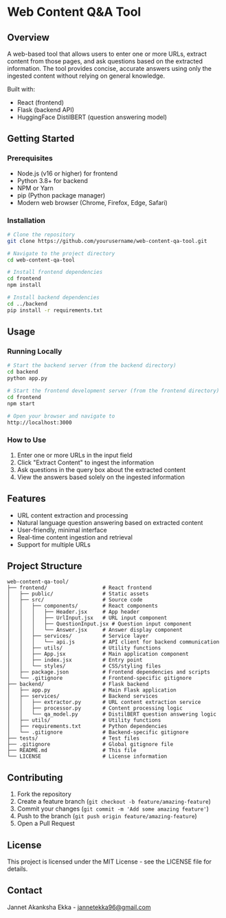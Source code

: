 # Web Content Q&A Tool

## Overview
A web-based tool that allows users to enter one or more URLs, extract content from those pages, and ask questions based on the extracted information. The tool provides concise, accurate answers using only the ingested content without relying on general knowledge.

Built with:
- React (frontend)
- Flask (backend API)
- HuggingFace DistilBERT (question answering model)

## Getting Started
### Prerequisites
- Node.js (v16 or higher) for frontend
- Python 3.8+ for backend
- NPM or Yarn
- pip (Python package manager)
- Modern web browser (Chrome, Firefox, Edge, Safari)

### Installation
```bash
# Clone the repository
git clone https://github.com/yourusername/web-content-qa-tool.git

# Navigate to the project directory
cd web-content-qa-tool

# Install frontend dependencies
cd frontend
npm install

# Install backend dependencies
cd ../backend
pip install -r requirements.txt
```

## Usage
### Running Locally
```bash
# Start the backend server (from the backend directory)
cd backend
python app.py

# Start the frontend development server (from the frontend directory)
cd frontend
npm start

# Open your browser and navigate to
http://localhost:3000
```

### How to Use
1. Enter one or more URLs in the input field
2. Click "Extract Content" to ingest the information
3. Ask questions in the query box about the extracted content
4. View the answers based solely on the ingested information

## Features
- URL content extraction and processing
- Natural language question answering based on extracted content
- User-friendly, minimal interface
- Real-time content ingestion and retrieval
- Support for multiple URLs

## Project Structure
```
web-content-qa-tool/
├── frontend/                  # React frontend
│   ├── public/                # Static assets
│   ├── src/                   # Source code
│   │   ├── components/        # React components
│   │   │   ├── Header.jsx     # App header
│   │   │   ├── UrlInput.jsx   # URL input component
│   │   │   ├── QuestionInput.jsx # Question input component
│   │   │   └── Answer.jsx     # Answer display component
│   │   ├── services/          # Service layer
│   │   │   └── api.js         # API client for backend communication
│   │   ├── utils/             # Utility functions
│   │   ├── App.jsx            # Main application component
│   │   ├── index.jsx          # Entry point
│   │   └── styles/            # CSS/styling files
│   ├── package.json           # Frontend dependencies and scripts
│   └── .gitignore             # Frontend-specific gitignore
├── backend/                   # Flask backend
│   ├── app.py                 # Main Flask application
│   ├── services/              # Backend services
│   │   ├── extractor.py       # URL content extraction service
│   │   ├── processor.py       # Content processing logic
│   │   └── qa_model.py        # DistilBERT question answering logic
│   ├── utils/                 # Utility functions
│   ├── requirements.txt       # Python dependencies
│   └── .gitignore             # Backend-specific gitignore
├── tests/                     # Test files
├── .gitignore                 # Global gitignore file
├── README.md                  # This file
└── LICENSE                    # License information
```

## Contributing
1. Fork the repository
2. Create a feature branch (`git checkout -b feature/amazing-feature`)
3. Commit your changes (`git commit -m 'Add some amazing feature'`)
4. Push to the branch (`git push origin feature/amazing-feature`)
5. Open a Pull Request

## License
This project is licensed under the MIT License - see the LICENSE file for details.

## Contact
Jannet Akanksha Ekka - jannetekka96@gmail.com